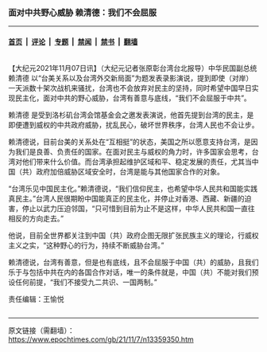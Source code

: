 ### 面对中共野心威胁 赖清德：我们不会屈服

---

#### [首页](../../../..?n13359350) &nbsp;|&nbsp; [评论](../../../../../epoch-comment?n13359350) &nbsp;|&nbsp; [专题](../../../../../epoch-special?n13359350) &nbsp;|&nbsp; [禁闻](../../../../../epoch-news?n13359350) &nbsp;|&nbsp; [禁书](../../../../../books?n13359350) &nbsp;|&nbsp; [翻墙](https://github.com/gfw-breaker/nogfw/blob/master/README.md?n13359350)


<div class="column" id="artbody" itemprop="articleBody">
 <!-- article content begin -->
 <p>
  【大纪元2021年11月07日讯】（大纪元记者张原彰台湾台北报导）中华民国副总统
  <ok href="https://www.epochtimes.com/gb/tag/%E8%B5%96%E6%B8%85%E5%BE%B7.html">
   赖清德
  </ok>
  以“台美关系以及台湾外交新局面”为题发表录影演说，提到即使（对岸）一天派数十架次战机来骚扰，台湾也不会放弃对民主的坚持，同时希望中国早日实现民主化，面对中共的野心威胁，台湾有善意与底线，“我们不会屈服于中共”。
 </p>
 <p>
  <ok href="https://www.epochtimes.com/gb/tag/%E8%B5%96%E6%B8%85%E5%BE%B7.html">
   赖清德
  </ok>
  是受到洛杉矶台湾会馆基金会之邀发表演说，他首先提到台湾的民主，是即便遭到威权的中共政府威胁，扰乱民心，破坏世界秩序，台湾人民也不会让步。
 </p>
 <p>
  赖清德说，目前台美的关系处在“互相挺”的状态，美国之所以愿意支持台湾，是因为我们是良善、负责任的国家。在面对民主与威权的角力时，许多国家会思考，台湾对他们带来什么价值。而台湾承担起维护区域和平、稳定发展的责任，尤其当中国（共）政府加倍威胁区域安全时，台湾是能与其他国家合作的对象。
 </p>
 <p>
  “台湾乐见中国民主化。”赖清德说，“我们信仰民主，也希望中华人民共和国能实践真民主。”台湾人民很期盼中国能真正的民主化，并停止对香港、西藏、新疆的迫害，停止以武力压迫邻国，“只可惜到目前为止不是这样，中华人民共和国一直往相反的方向走去。”
 </p>
 <p>
  他说，目前全世界都关注到中国（共）政府企图无限扩张民族主义的理论，行威权主义之实，“这种野心的行为，持续不断威胁台湾。”
 </p>
 <p>
  赖清德说，台湾有善意，但是也有底线，且不会屈服于中国（共）的威胁，且我们乐于与包括中共在内的各国合作对话，唯一的条件就是，中国（共）不能对我们预设任何前提，“我们不接受九二共识、一国两制。”
 </p>
 <p>
  责任编辑：王愉悦
 </p>
 <!-- article content end -->
</div>


---

原文链接（需翻墙）：https://www.epochtimes.com/gb/21/11/7/n13359350.htm